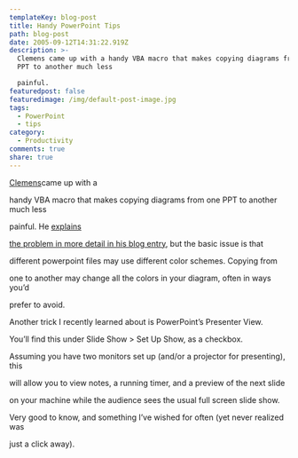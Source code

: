 ```yaml
---
templateKey: blog-post
title: Handy PowerPoint Tips
path: blog-post
date: 2005-09-12T14:31:22.919Z
description: >-
  Clemens came up with a handy VBA macro that makes copying diagrams from one
  PPT to another much less

  painful. 
featuredpost: false
featuredimage: /img/default-post-image.jpg
tags:
  - PowerPoint
  - tips
category:
  - Productivity
comments: true
share: true
---
```

<!--StartFragment-->

[Clemens](http://staff.newtelligence.net/clemensv)came up with a

handy VBA macro that makes copying diagrams from one PPT to another much less

painful. He [explains](http://staff.newtelligence.net/clemensv/PermaLink,guid,6dd34cca-1cba-4258-ae9c-264ca64201a7.aspx)

[](http://staff.newtelligence.net/clemensv/PermaLink,guid,6dd34cca-1cba-4258-ae9c-264ca64201a7.aspx)

[the problem in more detail in his blog entry](http://staff.newtelligence.net/clemensv/PermaLink,guid,6dd34cca-1cba-4258-ae9c-264ca64201a7.aspx), but the basic issue is that

different powerpoint files may use different color schemes. Copying from

one to another may change all the colors in your diagram, often in ways you’d

prefer to avoid.

Another trick I recently learned about is PowerPoint’s Presenter View.

You’ll find this under Slide Show > Set Up Show, as a checkbox.

Assuming you have two monitors set up (and/or a projector for presenting), this

will allow you to view notes, a running timer, and a preview of the next slide

on your machine while the audience sees the usual full screen slide show.

Very good to know, and something I’ve wished for often (yet never realized was

just a click away).

<!--EndFragment-->